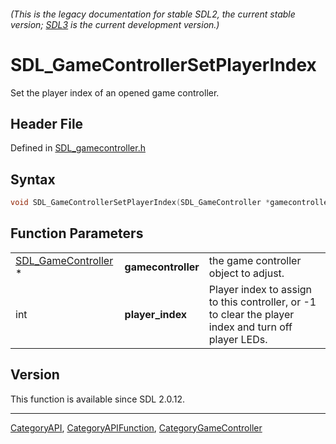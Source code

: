 ###### (This is the legacy documentation for stable SDL2, the current stable version; [SDL3](https://wiki.libsdl.org/SDL3/) is the current development version.)
# SDL_GameControllerSetPlayerIndex

Set the player index of an opened game controller.

## Header File

Defined in [SDL_gamecontroller.h](https://github.com/libsdl-org/SDL/blob/SDL2/include/SDL_gamecontroller.h)

## Syntax

```c
void SDL_GameControllerSetPlayerIndex(SDL_GameController *gamecontroller, int player_index);
```

## Function Parameters

|                                            |                    |                                                                                                      |
| ------------------------------------------ | ------------------ | ---------------------------------------------------------------------------------------------------- |
| [SDL_GameController](SDL_GameController) * | **gamecontroller** | the game controller object to adjust.                                                                |
| int                                        | **player_index**   | Player index to assign to this controller, or -1 to clear the player index and turn off player LEDs. |

## Version

This function is available since SDL 2.0.12.

----
[CategoryAPI](CategoryAPI), [CategoryAPIFunction](CategoryAPIFunction), [CategoryGameController](CategoryGameController)

